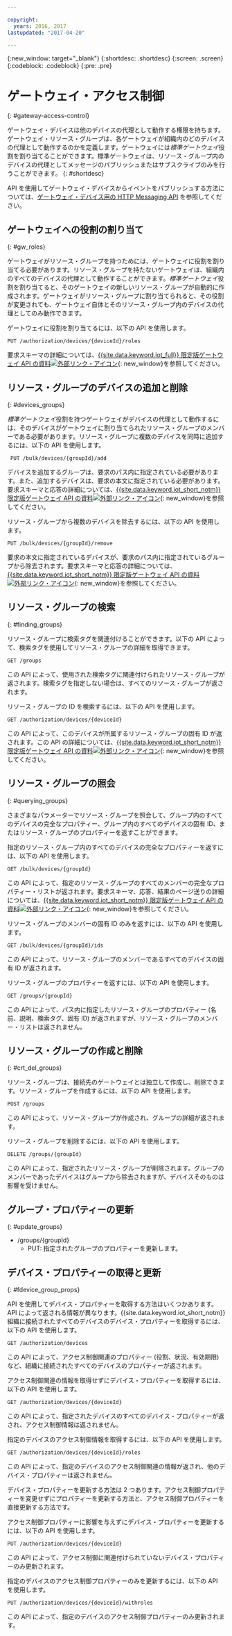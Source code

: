 ```yaml
---

copyright:
  years: 2016, 2017
lastupdated: "2017-04-20"

---
```


{:new_window: target="\_blank"}
{:shortdesc: .shortdesc}
{:screen: .screen}
{:codeblock: .codeblock}
{:pre: .pre}

# ゲートウェイ・アクセス制御
{: #gateway-access-control}

ゲートウェイ・デバイスは他のデバイスの代理として動作する権限を持ちます。ゲートウェイ・リソース・グループは、各ゲートウェイが組織内のどのデバイスの代理として動作するのかを定義します。ゲートウェイには*標準ゲートウェイ*役割を割り当てることができます。標準ゲートウェイは、リソース・グループ内のデバイスの代理としてメッセージのパブリッシュまたはサブスクライブのみを行うことができます。
{: #shortdesc}


API を使用してゲートウェイ・デバイスからイベントをパブリッシュする方法については、[ゲートウェイ・デバイス用の HTTP Messaging API](../gateways/gw_intro_api.html) を参照してください。

## ゲートウェイへの役割の割り当て
{: #gw_roles}

ゲートウェイがリソース・グループを持つためには、ゲートウェイに役割を割り当てる必要があります。リソース・グループを持たないゲートウェイは、組織内のすべてのデバイスの代理として動作することができます。*標準ゲートウェイ*役割を割り当てると、そのゲートウェイの新しいリソース・グループが自動的に作成されます。ゲートウェイがリソース・グループに割り当てられると、その役割が変更されても、ゲートウェイ自体とそのリソース・グループ内のデバイスの代理としてのみ動作できます。

ゲートウェイに役割を割り当てるには、以下の API を使用します。

```
PUT /authorization/devices/{deviceId}/roles
```

要求スキーマの詳細については、[{{site.data.keyword.iot_full}} 限定版ゲートウェイ API の資料![外部リンク・アイコン](../../../icons/launch-glyph.svg "外部リンク・アイコン")](https://docs.internetofthings.ibmcloud.com/apis/swagger/v0002-beta/security-gateway-beta.html#!/Limited_Gateway/put_authorization_devices_deviceId_roles){: new_window}を参照してください。

## リソース・グループのデバイスの追加と削除
{: #devices_groups}

*標準ゲートウェイ*役割を持つゲートウェイがデバイスの代理として動作するには、そのデバイスがゲートウェイに割り当てられたリソース・グループのメンバーである必要があります。リソース・グループに複数のデバイスを同時に追加するには、以下の API を使用します。

```
 PUT /bulk/devices/{groupId}/add
```

デバイスを追加するグループは、要求のパス内に指定されている必要があります。また、追加するデバイスは、要求の本文に指定されている必要があります。要求スキーマと応答の詳細については、[{{site.data.keyword.iot_short_notm}} 限定版ゲートウェイ API の資料![外部リンク・アイコン](../../../icons/launch-glyph.svg "外部リンク・アイコン")](https://docs.internetofthings.ibmcloud.com/apis/swagger/v0002-beta/security-gateway-beta.html#!/Limited_Gateway/put_bulk_devices_groupId_add){: new_window}を参照してください。

リソース・グループから複数のデバイスを除去するには、以下の API を使用します。

```
PUT /bulk/devices/{groupId}/remove
```

要求の本文に指定されているデバイスが、要求のパス内に指定されているグループから除去されます。要求スキーマと応答の詳細については、[{{site.data.keyword.iot_short_notm}} 限定版ゲートウェイ API の資料![外部リンク・アイコン](../../../icons/launch-glyph.svg "外部リンク・アイコン")](https://docs.internetofthings.ibmcloud.com/apis/swagger/v0002-beta/security-gateway-beta.html#!/Limited_Gateway/put_bulk_devices_groupId_remove){: new_window}を参照してください。

## リソース・グループの検索
{: #finding_groups}

リソース・グループに検索タグを関連付けることができます。以下の API によって、検索タグを使用してリソース・グループの詳細を取得できます。

```
GET /groups
```

この API によって、使用された検索タグに関連付けられたリソース・グループが返されます。検索タグを指定しない場合は、すべてのリソース・グループが返されます。 <!-- For more information about the request schema, response, and how to page through results, see the [{{site.data.keyword.iot_short_notm}} API documentation](LINK TO CORRECT API). -->

リソース・グループの ID を検索するには、以下の API を使用します。

```
GET /authorization/devices/{deviceId}
```

この API によって、このデバイスが所属するリソース・グループの固有 ID が返されます。この API の詳細については、[{{site.data.keyword.iot_short_notm}} 限定版ゲートウェイ API の資料![外部リンク・アイコン](../../../icons/launch-glyph.svg "外部リンク・アイコン")](https://docs.internetofthings.ibmcloud.com/apis/swagger/v0002-beta/security-gateway-beta.html#!/Limited_Gateway/get_authorization_devices_deviceId){: new_window}を参照してください。


## リソース・グループの照会
{: #querying_groups}

さまざまなパラメーターでリソース・グループを照会して、グループ内のすべてのデバイスの完全なプロパティー、グループ内のすべてのデバイスの固有 ID、またはリソース・グループのプロパティーを返すことができます。

指定のリソース・グループ内のすべてのデバイスの完全なプロパティーを返すには、以下の API を使用します。

```
GET /bulk/devices/{groupId}
```

この API によって、指定のリソース・グループのすべてのメンバーの完全なプロパティー・リストが返されます。要求スキーマ、応答、結果のページ送りの詳細については、[{{site.data.keyword.iot_short_notm}} 限定版ゲートウェイ API の資料![外部リンク・アイコン](../../../icons/launch-glyph.svg "外部リンク・アイコン")](https://docs.internetofthings.ibmcloud.com/apis/swagger/v0002-beta/security-gateway-beta.html#!/Limited_Gateway/get_bulk_devices_groupId){: new_window}を参照してください。

リソース・グループのメンバーの固有 ID のみを返すには、以下の API を使用します。

```
GET /bulk/devices/{groupId}/ids
```

この API によって、リソース・グループのメンバーであるすべてのデバイスの固有 ID が返されます。<!-- For more information on the request schema and responses, see the [{{site.data.keyword.iot_short_notm}} API documentation](LINK TO CORRECT API). -->

リソース・グループのプロパティーを返すには、以下の API を使用します。

```
GET /groups/{groupId}
```

この API によって、パス内に指定したリソース・グループのプロパティー (名前、説明、検索タグ、固有 ID) が返されますが、リソース・グループのメンバー・リストは返されません。<!-- For more information on the request schema and responses, see the [{{site.data.keyword.iot_short_notm}} API documentation](LINK TO CORRECT API). -->

## リソース・グループの作成と削除
{: #crt_del_groups}

リソース・グループは、接続先のゲートウェイとは独立して作成し、削除できます。リソース・グループを作成するには、以下の API を使用します。

```
POST /groups
```

この API によって、リソース・グループが作成され、グループの詳細が返されます。<!-- For details on the request schema and the responses, see the [{{site.data.keyword.iot_short_notm}} API documentation](LINK TO CORRECT API). -->

リソース・グループを削除するには、以下の API を使用します。

```
DELETE /groups/{groupId}
```

この API によって、指定されたリソース・グループが削除されます。グループのメンバーであったデバイスはグループから除去されますが、デバイスそのものは影響を受けません。<!-- For more information, see the [{{site.data.keyword.iot_short_notm}} API documentation](LINK TO CORRECT API). -->

## グループ・プロパティーの更新
{: #update_groups}

  - /groups/{groupId}
    - PUT: 指定されたグループのプロパティーを更新します。

## デバイス・プロパティーの取得と更新
{: #fdevice_group_props}

API を使用してデバイス・プロパティーを取得する方法はいくつかあります。API によって返される情報が異なります。{{site.data.keyword.iot_short_notm}} 組織に接続されたすべてのデバイスのデバイス・プロパティーを取得するには、以下の API を使用します。

```
GET /authorization/devices

```

この API によって、アクセス制御関連のプロパティー (役割、状況、有効期限) など、組織に接続されたすべてのデバイスのプロパティーが返されます。<!-- For more information on responses and how to page through results, see the [{{site.data.keyword.iot_short_notm}} API documentation](LINK TO CORRECT API). -->

アクセス制御関連の情報を取得せずにデバイス・プロパティーを取得するには、以下の API を使用します。

```
GET /authorization/devices/{deviceId}
```

この API によって、指定されたデバイスのすべてのデバイス・プロパティーが返され、アクセス制御情報は返されません。<!-- For more information, see the [{{site.data.keyword.iot_short_notm}} device model documentation](LINK TO DEVICE MODEL) and [API documentation](LINK TO CORRECT API). -->

指定のデバイスのアクセス制御情報を取得するには、以下の API を使用します。

```
GET /authorization/devices/{deviceId}/roles
```

この API によって、指定のデバイスのアクセス制御関連の情報が返され、他のデバイス・プロパティーは返されません。<!-- For more information on the request schema and responses, see the [{{site.data.keyword.iot_short_notm}} API documentation](LINK TO CORRECT API). -->

デバイス・プロパティーを更新する方法は 2 つあります。アクセス制御プロパティーを変更せずにプロパティーを更新する方法と、アクセス制御プロパティーを直接更新する方法です。

アクセス制御プロパティーに影響を与えずにデバイス・プロパティーを更新するには、以下の API を使用します。

```
PUT /authorization/devices/{deviceId}
```

この API によって、アクセス制御に関連付けられていないデバイス・プロパティーのみ更新されます。<!-- For more information on request schema, see the [{{site.data.keyword.iot_short_notm}} API documentation](LINK TO CORRECT API). -->

指定のデバイスのアクセス制御プロパティーのみを更新するには、以下の API を使用します。

```
PUT /authorization/devices/{deviceId}/withroles
```

この API によって、指定のデバイスのアクセス制御プロパティーのみ更新されます。<!-- For more information on the request schema, see the [{{site.data.keyword.iot_short_notm}} API documentation](LINK TO CORRECT API). -->
